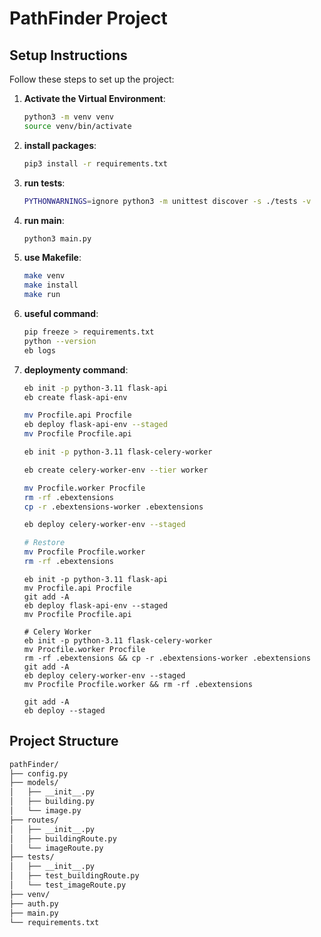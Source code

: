 # PathFinder Project

## Setup Instructions

Follow these steps to set up the project:

1. **Activate the Virtual Environment**:

   ```bash
   python3 -m venv venv
   source venv/bin/activate
   ```

2. **install packages**:

   ```bash
   pip3 install -r requirements.txt
   ```

3. **run tests**:

   ```bash
   PYTHONWARNINGS=ignore python3 -m unittest discover -s ./tests -v
   ```

4. **run main**:

   ```bash
   python3 main.py
   ```

5. **use Makefile**:
   ```bash
   make venv
   make install
   make run
   ```


6. **useful command**:
   ```bash
   pip freeze > requirements.txt    
   python --version
   eb logs
   ```

7. **deploymenty command**:
   ```bash
   eb init -p python-3.11 flask-api
   eb create flask-api-env

   mv Procfile.api Procfile
   eb deploy flask-api-env --staged
   mv Procfile Procfile.api
   
   eb init -p python-3.11 flask-celery-worker

   eb create celery-worker-env --tier worker

   mv Procfile.worker Procfile
   rm -rf .ebextensions
   cp -r .ebextensions-worker .ebextensions

   eb deploy celery-worker-env --staged

   # Restore
   mv Procfile Procfile.worker
   rm -rf .ebextensions
   ```

   ```
   eb init -p python-3.11 flask-api
   mv Procfile.api Procfile
   git add -A
   eb deploy flask-api-env --staged
   mv Procfile Procfile.api

   # Celery Worker
   eb init -p python-3.11 flask-celery-worker
   mv Procfile.worker Procfile
   rm -rf .ebextensions && cp -r .ebextensions-worker .ebextensions
   git add -A
   eb deploy celery-worker-env --staged
   mv Procfile Procfile.worker && rm -rf .ebextensions
   ```
   ```
   git add -A
   eb deploy --staged
   ```
## Project Structure

```bash
pathFinder/
├── config.py
├── models/
│   ├── __init__.py
│   ├── building.py
│   └── image.py
├── routes/
│   ├── __init__.py
│   ├── buildingRoute.py
│   └── imageRoute.py
├── tests/
│   ├── __init__.py
│   ├── test_buildingRoute.py
│   └── test_imageRoute.py
├── venv/
├── auth.py
├── main.py
└── requirements.txt
```


